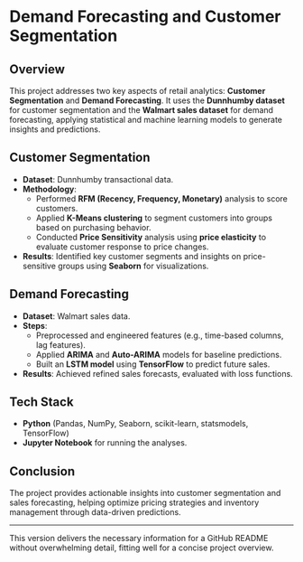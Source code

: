 # Demand Forecasting and Customer Segmentation

## Overview
This project addresses two key aspects of retail analytics: **Customer Segmentation** and **Demand Forecasting**. It uses the **Dunnhumby dataset** for customer segmentation and the **Walmart sales dataset** for demand forecasting, applying statistical and machine learning models to generate insights and predictions.

## Customer Segmentation
- **Dataset**: Dunnhumby transactional data.
- **Methodology**:
  - Performed **RFM (Recency, Frequency, Monetary)** analysis to score customers.
  - Applied **K-Means clustering** to segment customers into groups based on purchasing behavior.
  - Conducted **Price Sensitivity** analysis using **price elasticity** to evaluate customer response to price changes.
- **Results**: Identified key customer segments and insights on price-sensitive groups using **Seaborn** for visualizations.

## Demand Forecasting
- **Dataset**: Walmart sales data.
- **Steps**:
  - Preprocessed and engineered features (e.g., time-based columns, lag features).
  - Applied **ARIMA** and **Auto-ARIMA** models for baseline predictions.
  - Built an **LSTM model** using **TensorFlow** to predict future sales.
- **Results**: Achieved refined sales forecasts, evaluated with loss functions.

## Tech Stack
- **Python** (Pandas, NumPy, Seaborn, scikit-learn, statsmodels, TensorFlow)
- **Jupyter Notebook** for running the analyses.

## Conclusion
The project provides actionable insights into customer segmentation and sales forecasting, helping optimize pricing strategies and inventory management through data-driven predictions.

---

This version delivers the necessary information for a GitHub README without overwhelming detail, fitting well for a concise project overview.
